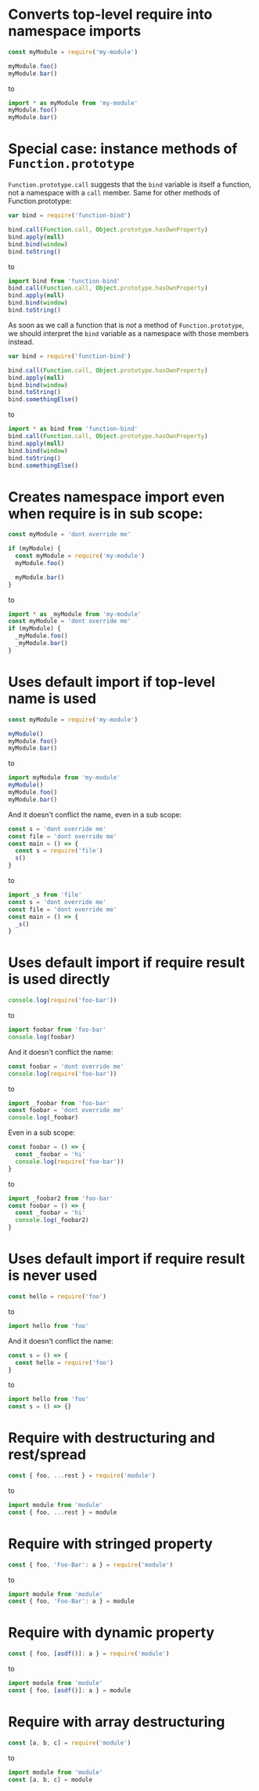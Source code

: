 # Converts top-level require into namespace imports

```js
const myModule = require('my-module')

myModule.foo()
myModule.bar()
```

to

```js
import * as myModule from 'my-module'
myModule.foo()
myModule.bar()
```

# Special case: instance methods of `Function.prototype`

`Function.prototype.call` suggests that the `bind` variable is itself a function, not a namespace with a `call` member. Same for other methods of Function.prototype:

```js
var bind = require('function-bind')

bind.call(Function.call, Object.prototype.hasOwnProperty)
bind.apply(null)
bind.bind(window)
bind.toString()
```

to

```js
import bind from 'function-bind'
bind.call(Function.call, Object.prototype.hasOwnProperty)
bind.apply(null)
bind.bind(window)
bind.toString()
```

As soon as we call a function that is _not_ a method of `Function.prototype`, we should interpret the `bind` variable as a namespace with those members instead.

```js
var bind = require('function-bind')

bind.call(Function.call, Object.prototype.hasOwnProperty)
bind.apply(null)
bind.bind(window)
bind.toString()
bind.somethingElse()
```

to

```js
import * as bind from 'function-bind'
bind.call(Function.call, Object.prototype.hasOwnProperty)
bind.apply(null)
bind.bind(window)
bind.toString()
bind.somethingElse()
```

# Creates namespace import even when require is in sub scope:

```js
const myModule = 'dont override me'

if (myModule) {
  const myModule = require('my-module')
  myModule.foo()

  myModule.bar()
}
```

to

```js
import * as _myModule from 'my-module'
const myModule = 'dont override me'
if (myModule) {
  _myModule.foo()
  _myModule.bar()
}
```

# Uses default import if top-level name is used

```js
const myModule = require('my-module')

myModule()
myModule.foo()
myModule.bar()
```

to

```js
import myModule from 'my-module'
myModule()
myModule.foo()
myModule.bar()
```

And it doesn't conflict the name, even in a sub scope:

```js
const s = 'dont override me'
const file = 'dont override me'
const main = () => {
  const s = require('file')
  s()
}
```

to

```js
import _s from 'file'
const s = 'dont override me'
const file = 'dont override me'
const main = () => {
  _s()
}
```

# Uses default import if require result is used directly

```js
console.log(require('foo-bar'))
```

to

```js
import foobar from 'foo-bar'
console.log(foobar)
```

And it doesn't conflict the name:

```js
const foobar = 'dont override me'
console.log(require('foo-bar'))
```

to

```js
import _foobar from 'foo-bar'
const foobar = 'dont override me'
console.log(_foobar)
```

Even in a sub scope:

```js
const foobar = () => {
  const _foobar = 'hi'
  console.log(require('foo-bar'))
}
```

to

```js
import _foobar2 from 'foo-bar'
const foobar = () => {
  const _foobar = 'hi'
  console.log(_foobar2)
}
```

# Uses default import if require result is never used

```js
const hello = require('foo')
```

to

```js
import hello from 'foo'
```

And it doesn't conflict the name:

```js
const s = () => {
  const hello = require('foo')
}
```

to

```js
import hello from 'foo'
const s = () => {}
```

# Require with destructuring and rest/spread

```js
const { foo, ...rest } = require('module')
```

to

```js
import module from 'module'
const { foo, ...rest } = module
```

# Require with stringed property

```js
const { foo, 'Foo-Bar': a } = require('module')
```

to

```js
import module from 'module'
const { foo, 'Foo-Bar': a } = module
```

# Require with dynamic property

```js
const { foo, [asdf()]: a } = require('module')
```

to

```js
import module from 'module'
const { foo, [asdf()]: a } = module
```

# Require with array destructuring

```js
const [a, b, c] = require('module')
```

to

```js
import module from 'module'
const [a, b, c] = module
```
